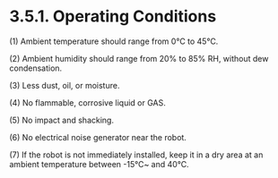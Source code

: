 ﻿# 3.5.1. Operating Conditions

(1)	Ambient temperature should range from 0℃ to 45℃.

(2)	Ambient humidity should range from 20% to 85% RH, without dew condensation.

(3)	Less dust, oil, or moisture.

(4)	No flammable, corrosive liquid or GAS. 

(5)	No impact and shacking. 

(6)	No electrical noise generator near the robot.

(7)	If the robot is not immediately installed, keep it in a dry area at an ambient temperature between -15℃~ and 40℃.
